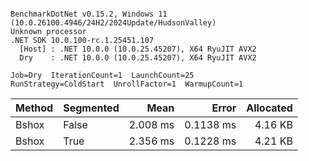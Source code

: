 ```

BenchmarkDotNet v0.15.2, Windows 11 (10.0.26100.4946/24H2/2024Update/HudsonValley)
Unknown processor
.NET SDK 10.0.100-rc.1.25451.107
  [Host] : .NET 10.0.0 (10.0.25.45207), X64 RyuJIT AVX2
  Dry    : .NET 10.0.0 (10.0.25.45207), X64 RyuJIT AVX2

Job=Dry  IterationCount=1  LaunchCount=25
RunStrategy=ColdStart  UnrollFactor=1  WarmupCount=1

```
| Method | Segmented |     Mean |     Error | Allocated |
|--------|-----------|---------:|----------:|----------:|
| Bshox  | False     | 2.008 ms | 0.1138 ms |   4.16 KB |
| Bshox  | True      | 2.356 ms | 0.1228 ms |   4.21 KB |
